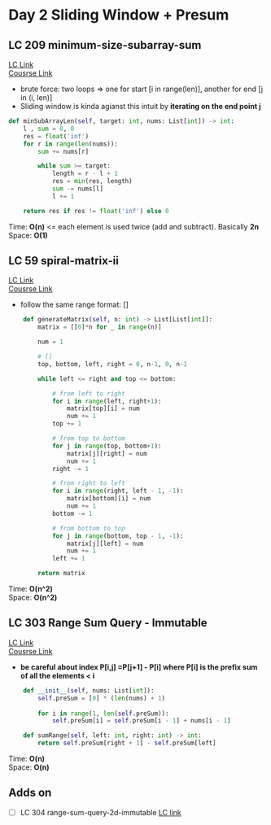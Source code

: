 # Day 2 Sliding Window + Presum

## LC 209 minimum-size-subarray-sum
[LC Link](https://leetcode.com/problems/minimum-size-subarray-sum/description/)   
[Cousrse Link](https://programmercarl.com/0209.%E9%95%BF%E5%BA%A6%E6%9C%80%E5%B0%8F%E7%9A%84%E5%AD%90%E6%95%B0%E7%BB%84.html#%E7%AE%97%E6%B3%95%E5%85%AC%E5%BC%80%E8%AF%BE)

- brute force: two loops => one for start [i in range(len)], another for end [j in (i, len)]
- Sliding window is kinda agianst this intuit by **iterating on the end point j**

```python
def minSubArrayLen(self, target: int, nums: List[int]) -> int:
    l , sum = 0, 0
    res = float('inf')
    for r in range(len(nums)):
        sum += nums[r]

        while sum >= target:
            length = r - l + 1
            res = min(res, length)
            sum -= nums[l] 
            l += 1

    return res if res != float('inf') else 0

```
Time: **O(n)**   <= each element is used twice (add and subtract). Basically **2n**   
Space: **O(1)**


## LC 59 spiral-matrix-ii
[LC Link](https://leetcode.com/problems/spiral-matrix-ii/description/)   
[Cousrse Link](https://programmercarl.com/0059.%E8%9E%BA%E6%97%8B%E7%9F%A9%E9%98%B5II.html#%E6%80%9D%E8%B7%AF)  
- follow the same range format: []

```python
    def generateMatrix(self, n: int) -> List[List[int]]:
        matrix = [[0]*n for _ in range(n)]

        num = 1

        # []
        top, bottom, left, right = 0, n-1, 0, n-1

        while left <= right and top <= bottom:

            # from left to right
            for i in range(left, right+1):
                matrix[top][i] = num
                num += 1
            top += 1

            # from top to bottom
            for j in range(top, bottom+1):
                matrix[j][right] = num
                num += 1
            right -= 1

            # from right to left
            for i in range(right, left - 1, -1):
                matrix[bottom][i] = num
                num += 1
            bottom -= 1

            # from bottom to top
            for j in range(bottom, top - 1, -1):
                matrix[j][left] = num
                num += 1
            left += 1

        return matrix
```
Time: **O(n^2)**   
Space: **O(n^2)**


## LC 303 Range Sum Query - Immutable
[LC Link](https://leetcode.com/problems/range-sum-query-immutable/description/)   
[Cousrse Link](https://labuladong.online/algo/data-structure/prefix-sum/)  
- **be careful about index P[i,j] =P[j+1] - P[i] where P[i] is the prefix sum of all the elements < i**


```python
    def __init__(self, nums: List[int]):
        self.preSum = [0] * (len(nums) + 1)
        
        for i in range(1, len(self.preSum)):
            self.preSum[i] = self.preSum[i - 1] + nums[i - 1]

    def sumRange(self, left: int, right: int) -> int:
        return self.preSum[right + 1] - self.preSum[left]
```
Time: **O(n)**   
Space: **O(n)**


## Adds on
- [ ] LC 304 range-sum-query-2d-immutable   [LC link](https://leetcode.com/problems/range-sum-query-2d-immutable/description/)
